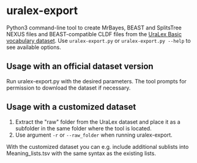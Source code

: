 # uralex-export

Python3 command-line tool to create MrBayes, BEAST and SplitsTree NEXUS files and BEAST-compatible CLDF files from the [UraLex Basic vocabulary dataset](https://zenodo.org/record/1459402). Use `uralex-export.py` or `uralex-export.py --help` to see available options.

## Usage with an official dataset version

Run uralex-export.py with the desired parameters. The tool prompts for permission to download the dataset if necessary.

## Usage with a customized dataset

1. Extract the "raw" folder from the UraLex dataset and place it as a subfolder in the same folder where the tool is located.
2. Use argument `-r` or `--raw_folder` when running uralex-export.

With the customized dataset you can e.g. include additional sublists into Meaning_lists.tsv with
the same syntax as the existing lists.

